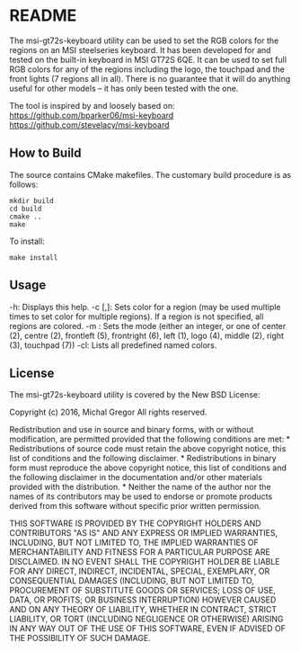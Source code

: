 # README #

The msi-gt72s-keyboard utility can be used to set the RGB colors for the regions
on an MSI steelseries keyboard. It has been developed for and tested on the
built-in keyboard in MSI GT72S 6QE. It can be used to set full RGB colors for
any of the regions including the logo, the touchpad and the front lights (7
regions all in all). There is no guarantee that it will do anything useful for
other models – it has only been tested with the one.

The tool is inspired by and loosely based on:
https://github.com/bparker06/msi-keyboard
https://github.com/stevelacy/msi-keyboard

## How to Build ##

The source contains CMake makefiles. The customary build procedure is as follows:
```
mkdir build
cd build
cmake ..
make
```

To install:
```
make install
```

## Usage ##

-h: Displays this help.
-c [<region>,]<color>: Sets color for a region (may be used multiple times to set color for multiple regions). If a region is not specified, all regions are colored.
-m <mode>: Sets the mode (either an integer, or one of center (2), centre (2), frontleft (5), frontright (6), left (1), logo (4), middle (2), right (3), touchpad (7))
-cl: Lists all predefined named colors.

## License ##

The msi-gt72s-keyboard utility is covered by the New BSD License:

Copyright (c) 2016, Michal Gregor
All rights reserved.

Redistribution and use in source and binary forms, with or without
modification, are permitted provided that the following conditions are met:
    * Redistributions of source code must retain the above copyright
      notice, this list of conditions and the following disclaimer.
    * Redistributions in binary form must reproduce the above copyright
      notice, this list of conditions and the following disclaimer in the
      documentation and/or other materials provided with the distribution.
    * Neither the name of the author nor the names of its contributors may be
	  used to endorse or promote products derived from this software without
	  specific prior written permission.

THIS SOFTWARE IS PROVIDED BY THE COPYRIGHT HOLDERS AND CONTRIBUTORS "AS IS" AND
ANY EXPRESS OR IMPLIED WARRANTIES, INCLUDING, BUT NOT LIMITED TO, THE IMPLIED
WARRANTIES OF MERCHANTABILITY AND FITNESS FOR A PARTICULAR PURPOSE ARE
DISCLAIMED. IN NO EVENT SHALL THE COPYRIGHT HOLDER BE LIABLE FOR ANY
DIRECT, INDIRECT, INCIDENTAL, SPECIAL, EXEMPLARY, OR CONSEQUENTIAL DAMAGES
(INCLUDING, BUT NOT LIMITED TO, PROCUREMENT OF SUBSTITUTE GOODS OR SERVICES;
LOSS OF USE, DATA, OR PROFITS; OR BUSINESS INTERRUPTION) HOWEVER CAUSED AND
ON ANY THEORY OF LIABILITY, WHETHER IN CONTRACT, STRICT LIABILITY, OR TORT
(INCLUDING NEGLIGENCE OR OTHERWISE) ARISING IN ANY WAY OUT OF THE USE OF THIS
SOFTWARE, EVEN IF ADVISED OF THE POSSIBILITY OF SUCH DAMAGE.
